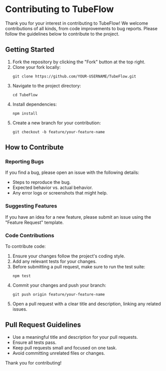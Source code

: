 # Contributing to TubeFlow

Thank you for your interest in contributing to TubeFlow! We welcome contributions of all kinds, from code improvements to bug reports. Please follow the guidelines below to contribute to the project.

## Getting Started

1. Fork the repository by clicking the "Fork" button at the top right.
2. Clone your fork locally:
    ```
    git clone https://github.com/YOUR-USERNAME/TubeFlow.git
    ```
3. Navigate to the project directory:
    ```
    cd TubeFlow
    ```
4. Install dependencies:
    ```
    npm install
    ```
5. Create a new branch for your contribution:
    ```
    git checkout -b feature/your-feature-name
    ```

## How to Contribute

### Reporting Bugs

If you find a bug, please open an issue with the following details:
- Steps to reproduce the bug.
- Expected behavior vs. actual behavior.
- Any error logs or screenshots that might help.

### Suggesting Features

If you have an idea for a new feature, please submit an issue using the "Feature Request" template.

### Code Contributions

To contribute code:
1. Ensure your changes follow the project's coding style.
2. Add any relevant tests for your changes.
3. Before submitting a pull request, make sure to run the test suite:
    ```
    npm test
    ```
4. Commit your changes and push your branch:
    ```
    git push origin feature/your-feature-name
    ```
5. Open a pull request with a clear title and description, linking any related issues.

## Pull Request Guidelines

- Use a meaningful title and description for your pull requests.
- Ensure all tests pass.
- Keep pull requests small and focused on one task.
- Avoid committing unrelated files or changes.

Thank you for contributing!
